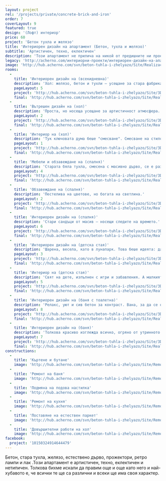 ```yaml
---
layout: project
rel: '/projects/private/concrete-brick-and-iron'
order: 7
coverLayout: 9
featured: true
design: '(Лофт) интериор'
price: 60
project: 'Бетон тухла и желязо'
title: 'Интериорен дизайн на апартамент (Бетон, тухла и желязо)'
subtitle: 'Артистичен, техно, еклектичен'
description: 'Този апартамент не прилича на никой от предишните ни проекти. Клиентите ни поискаха нестандартно и екстравагантно обзавеждане за новия си дом и ние сътворихме една приказка от декоративни тухли и желязо.'
legacy: 'http://acherno.com/интериорни-проекти/интериорен-дизайн-на-апартаменти/бетон-тухла-и-желязо/интериорен-дизайн.html'
image: 'http://hub.acherno.com/svn/beton-tuhla-i-zhelyazo/Site/Realizacia/02_2.jpg'
rooms:
  -
    title: 'Интериорен дизайн на (всекидневна)'
    description: 'Хол: желязо, бетон и тухли – усещане за стара фабрика, превърната в жилище. Груба и едновременно носеща чувство за свобода.'
    pageLayout: 5
    project: 'http://hub.acherno.com/svn/beton-tuhla-i-zhelyazo/Site/3D/01-h_f.jpg'
    final: 'http://hub.acherno.com/svn/beton-tuhla-i-zhelyazo/Site/Realizacia/01_10.jpg'
  -
    title: 'Вътрешен дизайн на (хол)'
    description: 'Проста, но носеща усещане за артистичност атмосфера. Студени материали, превърнати в мек фон за ярки цветове.'
    pageLayout: 2
    project: 'http://hub.acherno.com/svn/beton-tuhla-i-zhelyazo/Site/3D/02-h_f.jpg'
    final: 'http://hub.acherno.com/svn/beton-tuhla-i-zhelyazo/Site/Realizacia/02_2.jpg'
  -
    title: 'Интериор на (хол)'
    description: 'Тук ключовата дума беше "смесване". Смесване на стилове, смесване на материали, смесване на цветове, смесване на усещания.'
    pageLayout: 1
    project: 'http://hub.acherno.com/svn/beton-tuhla-i-zhelyazo/Site/3D/03-h_f.jpg'
    final: 'http://hub.acherno.com/svn/beton-tuhla-i-zhelyazo/Site/Realizacia/03_7.jpg'
  -
    title: 'Мебели и обзавеждане на (спалня)'
    description: 'Старата бяла тухла, смесена с масивно дърво, се е разположила удобно зад голямото легло в спалнята.'
    pageLayout: 4
    project: 'http://hub.acherno.com/svn/beton-tuhla-i-zhelyazo/Site/3D/04-s_f.jpg'
    final: 'http://hub.acherno.com/svn/beton-tuhla-i-zhelyazo/Site/Realizacia/04_12.jpg'
  -
    title: 'Обзавеждане на (спалня)'
    description: 'Пестелива на цветове, но богата на светлина.'
    pageLayout: 2
    project: 'http://hub.acherno.com/svn/beton-tuhla-i-zhelyazo/Site/3D/05-s_f.jpg'
    final: 'http://hub.acherno.com/svn/beton-tuhla-i-zhelyazo/Site/Realizacia/05_16.jpg'
  -
    title: 'Интериорен дизайн на (спалня)'
    description: 'Стари сандъци от масив – носещи следите на времето.'
    pageLayout: 6
    project: 'http://hub.acherno.com/svn/beton-tuhla-i-zhelyazo/Site/3D/06-s_f.jpg'
    final: 'http://hub.acherno.com/svn/beton-tuhla-i-zhelyazo/Site/Realizacia/06_14.jpg'
  -
    title: 'Интериорен дизайн на (детска стая)'
    description: 'Шарена, весела, като в лунапарк. Това беше идеята: да е забавна и цветна, различна от целия сив свят в апартамента'
    pageLayout: 3
    project: 'http://hub.acherno.com/svn/beton-tuhla-i-zhelyazo/Site/3D/07-d_f.jpg'
    final: 'http://hub.acherno.com/svn/beton-tuhla-i-zhelyazo/Site/Realizacia/07_22.jpg'
  -
    title: 'Интериор на (детска стая)'
    description: 'Свят на дете, изпълнен с игри и забавления. А малкият господин много си я харесва и когато някой му е симпатичен, го кани да си играят в този шарен свят.'
    pageLayout: 5
    project: 'http://hub.acherno.com/svn/beton-tuhla-i-zhelyazo/Site/3D/08-d_f.jpg'
    final: 'http://hub.acherno.com/svn/beton-tuhla-i-zhelyazo/Site/Realizacia/08_23.jpg'
  -
    title: 'Интериорен дизайн на (баня с тоалетна)'
    description: 'Релакс, уют и сив бетон за контраст. Вана, за да се отпуснеш след дългия ден, или бърз душ рано сутрин - помислено е и за двете. Успяхме да осигурим и естествена светлина в банята.'
    pageLayout: 8
    project: 'http://hub.acherno.com/svn/beton-tuhla-i-zhelyazo/Site/3D/09-b_f.jpg'
    final: 'http://hub.acherno.com/svn/beton-tuhla-i-zhelyazo/Site/Realizacia/09_19.jpg'
  -
    title: 'Интериорен дизайн на (баня)'
    description: 'Толкова красиво изглежда всичко, огряно от утринното слънце. Така желан е моментът, когато се отпускаш във ваната и хвърляш по един поглед върху зелените корони на дърветата отсреща. '
    pageLayout: 7
    project: 'http://hub.acherno.com/svn/beton-tuhla-i-zhelyazo/Site/3D/10-b_f.jpg'
    final: 'http://hub.acherno.com/svn/beton-tuhla-i-zhelyazo/Site/Realizacia/10_20.jpg'
constructions:
  - 
    title: 'Къртене и бутане'
    image: 'http://hub.acherno.com/svn/beton-tuhla-i-zhelyazo/Site/Remonti/IMG_0493.JPG'
  - 
    title: 'Ремонт на баня'
    image: 'http://hub.acherno.com/svn/beton-tuhla-i-zhelyazo/Site/Remonti/IMG_4871.JPG'
  - 
    title: 'Подмяна на подова настилка'
    image: 'http://hub.acherno.com/svn/beton-tuhla-i-zhelyazo/Site/Remonti/IMG_4870.JPG'
  - 
    title: 'Ремонт на кухня'
    image: 'http://hub.acherno.com/svn/beton-tuhla-i-zhelyazo/Site/Remonti/IMG_4875.JPG'
  - 
    title: 'Поставяне на естествен паркет'
    image: 'http://hub.acherno.com/svn/beton-tuhla-i-zhelyazo/Site/Remonti/IMG_4888.JPG'
  - 
    title: 'Довършителни работи на хол'
    image: 'http://hub.acherno.com/svn/beton-tuhla-i-zhelyazo/Site/Remonti/IMG_4876.JPG'
facebook:
  project: '10150324914644479'
---
```

Бетон, стара тухла, желязо, естествено дърво, прожектори, ретро лампи и лак .Този апартамент е артистичен, техно, еклектичен и нетипичен. Толкова бихме искали да правим още и още като него и най-хубавото е, че всички те ще са различни и всеки ще има своя характер. 

